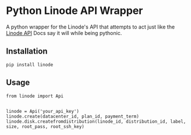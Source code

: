 # Python Linode API Wrapper

A python wrapper for the Linode's API that attempts to act just like the [Linode API](http://linode.com/api/linode) Docs say it will while being pythonic.


## Installation

    pip install linode


## Usage

    from linode import Api


    linode = Api('your_api_key')
    linode.create(datacenter_id, plan_id, payment_term)
    linode.disk.createfromdistribution(linode_id, distribution_id, label, size, root_pass, root_ssh_key)

